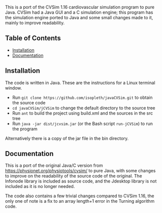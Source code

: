 This is a port of the CVSim 1.16 cardiovascular simulation program to pure
Java.  CVSim had a Java GUI and a C simulation engine; this program has the
simulation engine ported to Java and some small changes made to it, mainly
to improve readability.

## Table of Contents
- [Installation](#installation)
- [Documentation](#documentation)

Installation
------------

The code is written in Java.  These are the instructions for a Linux terminal window.

- Run ```git clone https://github.com/isopleth/javaCVSim.git``` to obtain the source code
- ```cd javaCVSim/jCVSim``` to change the default directory to the source tree
- Run ```ant``` to build the project using build.xml and the sources in the src tree
- Run ```java -jar dist/jcvsim.jar``` (or the Bash script ```run-jCVSim```) to run the program

Alternatively there is a copy of the jar file in the bin directory.

Documentation
-------------

This is a port of the original Java/C version from
https://physionet.org/physiotools/cvsim/ to pure Java, with some
changes to improve on the readability of the source code of the
original. The Infonode library is included as source code, and the
Jdesktop library is not included as it is no longer needed.


The code also contains a few trivial changes compared to CVSim 1.16,
the only one of note is a fix to an array length+1 error in the
Turning algorithm code.
